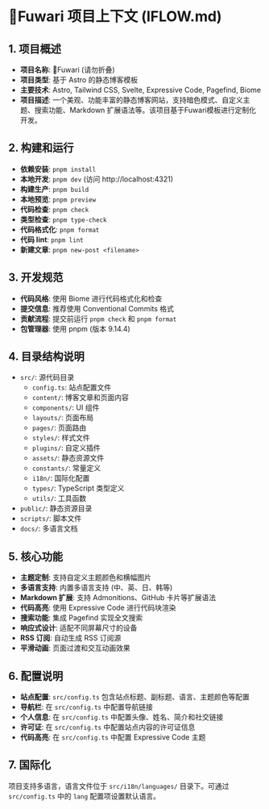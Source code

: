 # 🍥Fuwari 项目上下文 (IFLOW.md)

## 1. 项目概述

- **项目名称**: 🍥Fuwari (请勿折叠)
- **项目类型**: 基于 Astro 的静态博客模板
- **主要技术**: Astro, Tailwind CSS, Svelte, Expressive Code, Pagefind, Biome
- **项目描述**: 一个美观、功能丰富的静态博客网站，支持暗色模式、自定义主题、搜索功能、Markdown 扩展语法等。该项目基于Fuwari模板进行定制化开发。

## 2. 构建和运行

- **依赖安装**: `pnpm install`
- **本地开发**: `pnpm dev` (访问 http://localhost:4321)
- **构建生产**: `pnpm build`
- **本地预览**: `pnpm preview`
- **代码检查**: `pnpm check`
- **类型检查**: `pnpm type-check`
- **代码格式化**: `pnpm format`
- **代码 lint**: `pnpm lint`
- **新建文章**: `pnpm new-post <filename>`

## 3. 开发规范

- **代码风格**: 使用 Biome 进行代码格式化和检查
- **提交信息**: 推荐使用 Conventional Commits 格式
- **贡献流程**: 提交前运行 `pnpm check` 和 `pnpm format`
- **包管理器**: 使用 pnpm (版本 9.14.4)

## 4. 目录结构说明

- `src/`: 源代码目录
  - `config.ts`: 站点配置文件
  - `content/`: 博客文章和页面内容
  - `components/`: UI 组件
  - `layouts/`: 页面布局
  - `pages/`: 页面路由
  - `styles/`: 样式文件
  - `plugins/`: 自定义插件
  - `assets/`: 静态资源文件
  - `constants/`: 常量定义
  - `i18n/`: 国际化配置
  - `types/`: TypeScript 类型定义
  - `utils/`: 工具函数
- `public/`: 静态资源目录
- `scripts/`: 脚本文件
- `docs/`: 多语言文档

## 5. 核心功能

- **主题定制**: 支持自定义主题颜色和横幅图片
- **多语言支持**: 内置多语言支持 (中、英、日、韩等)
- **Markdown 扩展**: 支持 Admonitions、GitHub 卡片等扩展语法
- **代码高亮**: 使用 Expressive Code 进行代码块渲染
- **搜索功能**: 集成 Pagefind 实现全文搜索
- **响应式设计**: 适配不同屏幕尺寸的设备
- **RSS 订阅**: 自动生成 RSS 订阅源
- **平滑动画**: 页面过渡和交互动画效果

## 6. 配置说明

- **站点配置**: `src/config.ts` 包含站点标题、副标题、语言、主题颜色等配置
- **导航栏**: 在 `src/config.ts` 中配置导航链接
- **个人信息**: 在 `src/config.ts` 中配置头像、姓名、简介和社交链接
- **许可证**: 在 `src/config.ts` 中配置站点内容的许可证信息
- **代码高亮**: 在 `src/config.ts` 中配置 Expressive Code 主题

## 7. 国际化

项目支持多语言，语言文件位于 `src/i18n/languages/` 目录下。可通过 `src/config.ts` 中的 `lang` 配置项设置默认语言。